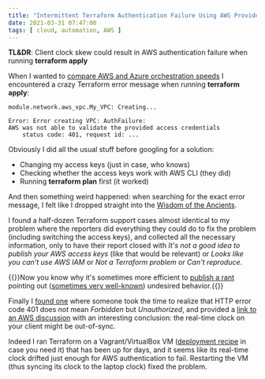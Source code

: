 ```yaml
---
title: "Intermittent Terraform Authentication Failure Using AWS Provider in a Vagrant VM"
date: 2021-03-31 07:47:00
tags: [ cloud, automation, AWS ]
---
```

**TL&DR**: Client clock skew could result in AWS authentication failure when running **terraform apply**

When I wanted to [compare AWS and Azure orchestration speeds](/2021/03/public-cloud-orchestration-speed.html) I encountered a crazy Terraform error message when running **terraform apply**:

```
module.network.aws_vpc.My_VPC: Creating...

Error: Error creating VPC: AuthFailure: 
AWS was not able to validate the provided access credentials
	status code: 401, request id: ...
```

Obviously I did all the usual stuff before googling for a solution:
<!--more-->
* Changing my access keys (just in case, who knows)
* Checking whether the access keys work with AWS CLI (they did)
* Running **terraform plan** first (it worked)

And then something weird happened: when searching for the exact error message, I felt like I dropped straight into the [Wisdom of the Ancients](https://xkcd.com/979/).

I found a half-dozen Terraform support cases almost identical to my problem where the reporters did everything they could do to fix the problem (including switching the access keys), and collected all the necessary information, only to have their report closed with *It's not a good idea to publish your AWS access keys* (like that would be relevant) or *Looks like you can't use AWS IAM* or *Not a Terraform problem* or *Can't reproduce*.

{{<note>}}Now you know why it's sometimes more efficient to [publish a rant](https://blog.ipspace.net/2020/12/ansible-config-sections.html) pointing out ([sometimes very well-known](https://blog.ipspace.net/2017/04/lets-drop-some-random-commands-shall-we.html)) undesired behavior.{{</note>}}

Finally I [found one](https://github.com/hashicorp/terraform/issues/6566) where someone took the time to realize that HTTP error code 401 does *not* mean *Forbidden* but *Unauthorized*, and provided a [link to an AWS discussion](https://forums.aws.amazon.com/thread.jspa?threadID=175266) with an interesting conclusion: the real-time clock on your client might be out-of-sync.

Indeed I ran Terraform on a Vagrant/VirtualBox VM ([deployment recipe](https://github.com/ipspace/pubcloud/tree/master/install) in case you need it) that has been up for days, and it seems like its real-time clock drifted just enough for AWS authentication to fail. Restarting the VM (thus syncing its clock to the laptop clock) fixed the problem.
